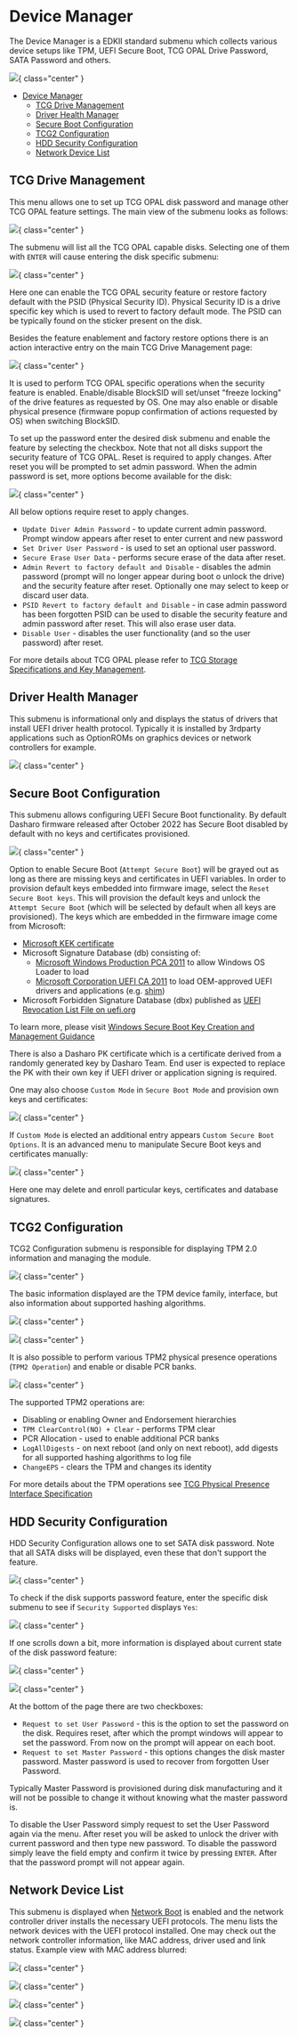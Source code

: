 # Device Manager

The Device Manager is a EDKII standard submenu which collects various device
setups like TPM, UEFI Secure Boot, TCG OPAL Drive Password, SATA Password and
others.

![](/images/menus/dev_mgr.jpeg){ class="center" }

* [Device Manager](#device-manager)
    - [TCG Drive Management](#tcg-drive-management)
    - [Driver Health Manager](#driver-health-manager)
    - [Secure Boot Configuration](#secure-boot-configuration)
    - [TCG2 Configuration](#tcg2-configuration)
    - [HDD Security Configuration](#hdd-security-configuration)
    - [Network Device List](#network-device-list)

## TCG Drive Management

This menu allows one to set up TCG OPAL disk password and manage other TCG OPAL
feature settings. The main view of the submenu looks as follows:

![](/images/menus/tcg_opal.jpeg){ class="center" }

The submenu will list all the TCG OPAL capable disks. Selecting one of them
with `ENTER` will cause entering the disk specific submenu:

![](/images/menus/tcg_opal2.jpeg){ class="center" }

Here one can enable the TCG OPAL security feature or restore factory default
with the PSID (Physical Security ID). Physical Security ID is a drive specific
key which is used to revert to factory default mode. The PSID can be typically
found on the sticker present on the disk.

Besides the feature enablement and factory restore options there is an action
interactive entry on the main TCG Drive Management page:

![](/images/menus/tcg_opal3.jpeg){ class="center" }

It is used to perform TCG OPAL specific operations when the security feature is
enabled. Enable/disable BlockSID will set/unset "freeze locking" of the drive
features as requested by OS. One may also enable or disable physical presence
(firmware popup confirmation of actions requested by OS) when switching
BlockSID.

To set up the password enter the desired disk submenu and enable the feature by
selecting the checkbox. Note that not all disks support the security feature of
TCG OPAL. Reset is required to apply changes. After reset you will be prompted
to set admin password. When the admin password is set, more options become
available for the disk:

![](/images/menus/tcg_opal3.jpeg){ class="center" }

All below options require reset to apply changes.

* `Update Diver Admin Password` - to update current admin password. Prompt
  window appears after reset to enter current and new password
* `Set Driver User Password` - is used to set an optional user password.
* `Secure Erase User Data` - performs secure erase of the data after reset.
* `Admin Revert to factory default and Disable` - disables the admin password
  (prompt will no longer appear during boot o unlock the drive) and the
  security feature after reset. Optionally one may select to keep or discard
  user data.
* `PSID Revert to factory default and Disable` - in case admin password has
  been forgotten PSID can be used to disable the security feature and admin
  password after reset. This will also erase user data.
* `Disable User` - disables the user functionality (and so the user password)
  after reset.

For more details about TCG OPAL please refer to
[TCG Storage Specifications and Key Management](https://trustedcomputinggroup.org/resource/tcg-storage-specifications-and-key-management/).

## Driver Health Manager

This submenu is informational only and displays the status of drivers that
install UEFI driver health protocol. Typically it is installed by 3rdparty
applications such as OptionROMs on graphics devices or network controllers for
example.

![](/images/menus/health_mgr.jpeg){ class="center" }

## Secure Boot Configuration

This submenu allows configuring UEFI Secure Boot functionality. By default
Dasharo firmware released after October 2022 has Secure Boot disabled by
default with no keys and certificates provisioned.

![](/images/menus/secure_boot.jpeg){ class="center" }

Option to enable Secure Boot (`Attempt Secure Boot`) will be grayed out as long
as there are missing keys and certificates in UEFI variables. In order to
provision default keys embedded into firmware image, select the
`Reset Secure Boot keys`. This will provision the default keys and unlock the
`Attempt Secure Boot` (which will be selected by default when all keys are
provisioned). The keys which are embedded in the firmware image come from
Microsoft:

* [Microsoft KEK certificate](https://go.microsoft.com/fwlink/?LinkId=321185)
* Microsoft Signature Database (db) consisting of:
    - [Microsoft Windows Production PCA 2011](https://go.microsoft.com/fwlink/p/?linkid=321192)
      to allow Windows OS Loader to load
    - [Microsoft Corporation UEFI CA 2011](https://go.microsoft.com/fwlink/p/?linkid=321194)
      to load OEM-approved UEFI drivers and applications (e.g. [shim](https://github.com/rhboot/shim))
* Microsoft Forbidden Signature Database (dbx) published as
 [UEFI Revocation List File on uefi.org](https://www.uefi.org/revocationlistfile)

To learn more, please visit
[Windows Secure Boot Key Creation and Management Guidance](https://learn.microsoft.com/en-us/windows-hardware/manufacture/desktop/windows-secure-boot-key-creation-and-management-guidance?view=windows-11)

There is also a Dasharo PK certificate which is a certificate derived from a
randomly generated key by Dasharo Team. End user is expected to replace the PK
with their own key if UEFI driver or application signing is required.

One may also choose `Custom Mode` in `Secure Boot Mode` and provision own keys
and certificates:

![](/images/menus/secure_boot_custom.jpeg){ class="center" }

If `Custom Mode` is elected an additional entry appears
`Custom Secure Boot Options`. It is an advanced menu to manipulate Secure Boot
keys and certificates manually:

![](/images/menus/secure_boot_custom.jpeg){ class="center" }

Here one may delete and enroll particular keys, certificates and database
signatures.

## TCG2 Configuration

TCG2 Configuration submenu is responsible for displaying TPM 2.0 information
and managing the module.

![](/images/menus/tcg2_config.jpeg){ class="center" }

The basic information displayed are the TPM device family, interface, but also
information about supported hashing algorithms.

![](/images/menus/tcg2_config2.jpeg){ class="center" }

![](/images/menus/tcg2_config3.jpeg){ class="center" }

It is also possible to perform various TPM2 physical presence operations
(`TPM2 Operation`) and enable or disable PCR banks.

![](/images/menus/tcg2_actions.jpeg){ class="center" }

The supported TPM2 operations are:

* Disabling or enabling Owner and Endorsement hierarchies
* `TPM ClearControl(NO) + Clear` - performs TPM clear
* PCR Allocation - used to enable additional PCR banks
* `LogAllDigests` - on next reboot (and only on next reboot), add digests for
  all supported hashing algorithms to log file
* `ChangeEPS` - clears the TPM and changes its identity

For more details about the TPM operations see
[TCG Physical Presence Interface Specification](https://trustedcomputinggroup.org/wp-content/uploads/PC-Client-Platform-Physical-Presence-Interface-Specification-V1.4-R15_22July22.pdf)

## HDD Security Configuration

HDD Security Configuration allows one to set SATA disk password. Note that
all SATA disks will be displayed, even these that don't support the feature.

![](/images/menus/hdd_passwd.jpeg){ class="center" }

To check if the disk supports password feature, enter the specific disk submenu
to see if `Security Supported` displays `Yes`:

![](/images/menus/hdd_passwd2.jpeg){ class="center" }

If one scrolls down a bit, more information is displayed about current state of
the disk password feature:

![](/images/menus/hdd_passwd3.jpeg){ class="center" }

![](/images/menus/hdd_passwd4.jpeg){ class="center" }

At the bottom of the page there are two checkboxes:

* `Request to set User Password` - this is the option to set the password on
  the disk. Requires reset, after which the prompt windows will appear to set
  the password. From now on the prompt will appear on each boot.
* `Request to set Master Password` - this options changes the disk master
  password. Master password is used to recover from forgotten User Password.

Typically Master Password is provisioned during disk manufacturing and it will
not be possible to change it without knowing what the master password is.

To disable the User Password simply request to set the User Password again via
the menu. After reset you will be asked to unlock the driver with current
password and then type new password. To disable the password simply leave the
field empty and confirm it twice by pressing `ENTER`. After that the password
prompt will not appear again.

## Network Device List

This submenu is displayed when [Network Boot](dasharo-system-features.md#networking-options)
is enabled and the network controller driver installs the necessary UEFI
protocols. The menu lists the network devices with the UEFI protocol installed.
One may check out the network controller information, like MAC address,
driver used and link status. Example view with MAC address blurred:

![](/images/menus/net_dev_list.jpeg){ class="center" }

![](/images/menus/net_dev_list2.jpeg){ class="center" }

![](/images/menus/net_dev_list3.jpeg){ class="center" }

![](/images/menus/net_dev_list4.jpeg){ class="center" }
